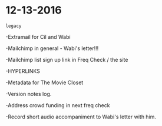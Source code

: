 # 12-13-2016

`legacy`

-Extramail for Cil and Wabi

-Mailchimp in general - Wabi's letter!!!

-Mailchimp list sign up link in Freq Check / the site

-HYPERLINKS

-Metadata for The Movie Closet

-Version notes log. 

-Address crowd funding in next freq check

-Record short audio accompaniment to Wabi's letter with him. 
